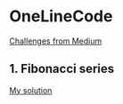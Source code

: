 # OneLineCode
[Challenges from Medium](https://medium.com/@alfonso.software/kotlin-collections-challenges-part-i-b1269d75edb) 
## 1. Fibonacci series
[My solution](https://github.com/TanyaOrlova/OneLineCode/blob/dev/src/FibonacciSeries.kt)
